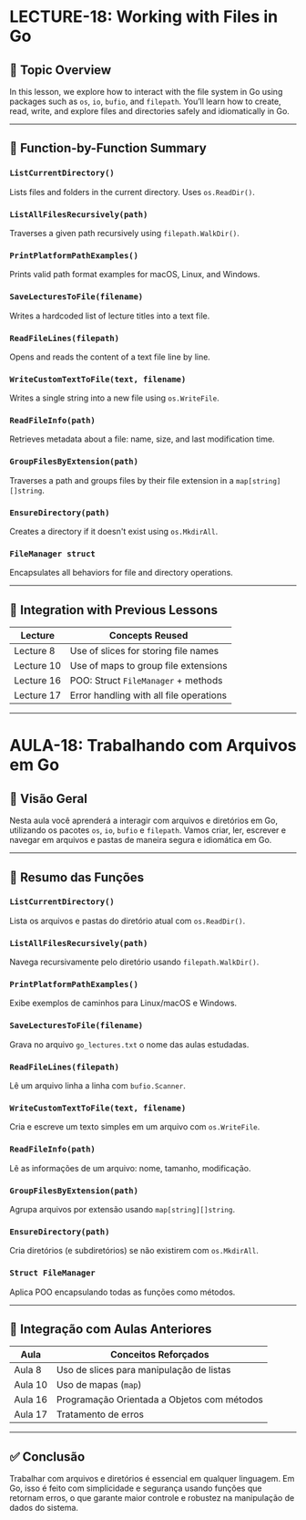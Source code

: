 # LECTURE-18: Working with Files in Go

## 📘 Topic Overview

In this lesson, we explore how to interact with the file system in Go using packages such as `os`, `io`, `bufio`, and `filepath`. You’ll learn how to create, read, write, and explore files and directories safely and idiomatically in Go.

---

## 🔧 Function-by-Function Summary

### `ListCurrentDirectory()`
Lists files and folders in the current directory. Uses `os.ReadDir()`.

### `ListAllFilesRecursively(path)`
Traverses a given path recursively using `filepath.WalkDir()`.

### `PrintPlatformPathExamples()`
Prints valid path format examples for macOS, Linux, and Windows.

### `SaveLecturesToFile(filename)`
Writes a hardcoded list of lecture titles into a text file.

### `ReadFileLines(filepath)`
Opens and reads the content of a text file line by line.

### `WriteCustomTextToFile(text, filename)`
Writes a single string into a new file using `os.WriteFile`.

### `ReadFileInfo(path)`
Retrieves metadata about a file: name, size, and last modification time.

### `GroupFilesByExtension(path)`
Traverses a path and groups files by their file extension in a `map[string][]string`.

### `EnsureDirectory(path)`
Creates a directory if it doesn't exist using `os.MkdirAll`.

### `FileManager struct`
Encapsulates all behaviors for file and directory operations.

---

## 🔁 Integration with Previous Lessons

| Lecture       | Concepts Reused                            |
|---------------|---------------------------------------------|
| Lecture 8     | Use of slices for storing file names        |
| Lecture 10    | Use of maps to group file extensions        |
| Lecture 16    | POO: Struct `FileManager` + methods         |
| Lecture 17    | Error handling with all file operations     |

---

# AULA-18: Trabalhando com Arquivos em Go

## 📘 Visão Geral

Nesta aula você aprenderá a interagir com arquivos e diretórios em Go, utilizando os pacotes `os`, `io`, `bufio` e `filepath`. Vamos criar, ler, escrever e navegar em arquivos e pastas de maneira segura e idiomática em Go.

---

## 🔧 Resumo das Funções

### `ListCurrentDirectory()`
Lista os arquivos e pastas do diretório atual com `os.ReadDir()`.

### `ListAllFilesRecursively(path)`
Navega recursivamente pelo diretório usando `filepath.WalkDir()`.

### `PrintPlatformPathExamples()`
Exibe exemplos de caminhos para Linux/macOS e Windows.

### `SaveLecturesToFile(filename)`
Grava no arquivo `go_lectures.txt` o nome das aulas estudadas.

### `ReadFileLines(filepath)`
Lê um arquivo linha a linha com `bufio.Scanner`.

### `WriteCustomTextToFile(text, filename)`
Cria e escreve um texto simples em um arquivo com `os.WriteFile`.

### `ReadFileInfo(path)`
Lê as informações de um arquivo: nome, tamanho, modificação.

### `GroupFilesByExtension(path)`
Agrupa arquivos por extensão usando `map[string][]string`.

### `EnsureDirectory(path)`
Cria diretórios (e subdiretórios) se não existirem com `os.MkdirAll`.

### `Struct FileManager`
Aplica POO encapsulando todas as funções como métodos.

---

## 🔁 Integração com Aulas Anteriores

| Aula           | Conceitos Reforçados                       |
|----------------|---------------------------------------------|
| Aula 8         | Uso de slices para manipulação de listas   |
| Aula 10        | Uso de mapas (`map`)                       |
| Aula 16        | Programação Orientada a Objetos com métodos|
| Aula 17        | Tratamento de erros                        |

---

## ✅ Conclusão

Trabalhar com arquivos e diretórios é essencial em qualquer linguagem. Em Go, isso é feito com simplicidade e segurança usando funções que retornam erros, o que garante maior controle e robustez na manipulação de dados do sistema.


